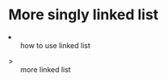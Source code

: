 # More singly linked list
<li> 
<ul> how to use linked list </ul>>
<ul> more linked list </ul>
</li>
